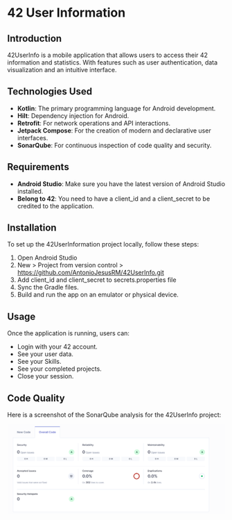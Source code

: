﻿# 42 User Information 

## Introduction
42UserInfo is a mobile application that allows users to access their 42 information and statistics. With features such as user authentication, data visualization and an intuitive interface.

## Technologies Used
- **Kotlin**: The primary programming language for Android development.
- **Hilt**: Dependency injection for Android.
- **Retrofit**: For network operations and API interactions.
- **Jetpack Compose**: For the creation of modern and declarative user interfaces.
- **SonarQube**: For continuous inspection of code quality and security.

## Requirements
- **Android Studio**: Make sure you have the latest version of Android Studio installed.
- **Belong to 42**: You need to have a client_id and a client_secret to be credited to the application.

## Installation
To set up the 42UserInformation project locally, follow these steps:

1. Open Android Studio
2. New > Project from version control > https://github.com/AntonioJesusRM/42UserInfo.git
3. Add client_id and client_secret to secrets.properties file
4. Sync the Gradle files.
5. Build and run the app on an emulator or physical device.

## Usage
Once the application is running, users can:

- Login with your 42 account.
- See your user data.
- See your Skills.
- See your completed projects.
- Close your session.

## Code Quality
Here is a screenshot of the SonarQube analysis for the 42UserInfo project:

![SonarQubeImg](./sonarQubeImg.PNG "Project inspection code capture")
